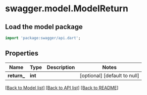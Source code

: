 # swagger.model.ModelReturn

## Load the model package
```dart
import 'package:swagger/api.dart';
```

## Properties
Name | Type | Description | Notes
------------ | ------------- | ------------- | -------------
**return_** | **int** |  | [optional] [default to null]

[[Back to Model list]](../README.md#documentation-for-models) [[Back to API list]](../README.md#documentation-for-api-endpoints) [[Back to README]](../README.md)


